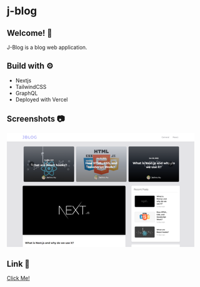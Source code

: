 # j-blog

## Welcome! 👋

J-Blog is a blog web application.

## Build with ⚙️

- Nextjs
- TailwindCSS
- GraphQL
- Deployed with Vercel

## Screenshots 📷

![](screenshot/screenshot.png)

## Link 🔗

[Click Me!](https://jdevblog.vercel.app/)
